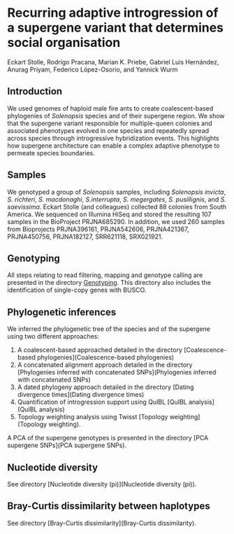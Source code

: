# Recurring adaptive introgression of a supergene variant that determines social organisation

Eckart Stolle, Rodrigo Pracana, Marian K. Priebe, Gabriel Luis Hernández, Anurag Priyam, Federico López-Osorio, and Yannick Wurm

## Introduction
We used genomes of haploid male fire ants to create coalescent-based phylogenies of _Solenopsis_ species and of their supergene region. We show that the supergene variant responsible for multiple-queen colonies and associated phenotypes evolved in one species and repeatedly spread across species through introgressive hybridization events. This highlights how supergene architecture can enable a complex adaptive phenotype to permeate species boundaries.

## Samples

We genotyped a group of _Solenopsis_ samples, including _Solenopsis invicta_, _S. richteri_,  _S. macdonaghi_, _S.interrupta_, _S. megergates_, _S. pusillignis_, and _S. saevissima_. Eckart Stolle (and colleagues) collected 88 colonies from South America. We sequenced on Illumina HiSeq and stored the resulting 107 samples in the BioProject PRJNA685290. In addition, we used 260 samples from Bioprojects PRJNA396161, PRJNA542606, PRJNA421367, PRJNA450756, PRJNA182127, SRR621118, SRX021921.

## Genotyping

All steps relating to read filtering, mapping and genotype calling are presented in the directory [Genotyping](Genotyping). This directory also includes the identification of single-copy genes with BUSCO.

## Phylogenetic inferences

We inferred the phylogenetic tree of the species and of the supergene using two different approaches:
1. A coalescent-based approached detailed in the directory [Coalescence-based phylogenies](Coalescence-based phylogenies)
2. A concatenated alignment approach detailed in the directory [Phylogenies inferred with concatenated SNPs](Phylogenies inferred with concatenated SNPs)
3. A dated phylogeny approach detailed in the directory [Dating divergence times](Dating divergence times)
4. Quantification of introgression support using QuIBL [QuIBL analysis](QuIBL analysis)
5. Topology weighting analysis using Twisst [Topology weighting](Topology weighting).

A PCA of the supergene genotypes is presented in the directory [PCA supergene SNPs](PCA supergene SNPs).

## Nucleotide diversity

See directory [Nucleotide diversity (pi)](Nucleotide diversity (pi)).

## Bray-Curtis dissimilarity between haplotypes

See directory [Bray-Curtis dissimilarity](Bray-Curtis dissimilarity).
